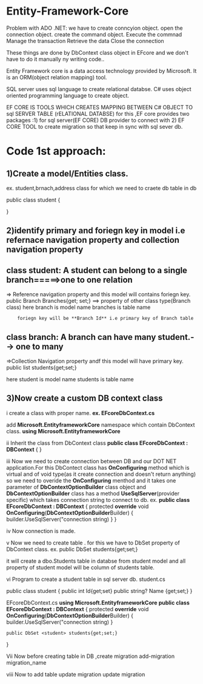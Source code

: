 # Entity-Framework-Core

Problem with ADO .NET:
  we have to create conncyion object.
  open the connection object.
  create the command object.
  Execute the commnad 
  Manage the transaction 
  Retrieve the data
  Close the connection

These things are done by DbContext class object in EFcore and we don't have to do it manually ny writing code..

Entity Framework  core is  a data access technology provided by Microsoft.
It is an ORM(object relation mapping) tool.

SQL server uses sql  language to create relational databse.
C# uses object oriented programming language to create object.

EF CORE IS TOOLS WHICH CREATES MAPPING BETWEEN C# OBJECT TO sql SERVER TABLE (rELATIONAL DATABSE)
for this ,EF core provides two packages :1) for sql server(EF CORE) DB provider to connect with 2) EF CORE TOOL to create migration so that keep in sync with sql sever db.

Code 1st approach:
========================
1)Create a model/Entities class.
-----------------------
ex. student,brnach,address class for which we need to craete db table in db

public class student
{
  
}

2)identify primary and foriegn key in model i.e refernace navigation property and collection navigation property
-------------------------------

  class student:
  A student can belong to a single branch=====>one to one relation
  -------------
  => Reference navigation property and this model will contains foriegn key.
  public  Branch Branches{get; set;} ==> property of other class type(Branch class)
    here branch is model name
        branches is table name

        foriegn key will be **Branch Id** i.e primary key of Branch table

class branch:
  A branch can have many student.--> one to many
  -----------
  =>Collection Navigation property andf this model will have primary key.
  public list<student> students{get;set;}

  here student is model name
      students is table name
      
3)Now create a custom DB context class
-----------------
i create a class with proper name.
**ex. EFcoreDbContext.cs**

add **Microsoft.EntityframeworkCore** namespace  which contain DbContext class.
**using Microsoft.EntityframeworkCore**

ii Inherit the class from DbContext class
**public class EFcoreDbContext : DBContext**
{
}

iii Now we need to create connection between DB and our DOT NET application.For this DbContect class has **OnConfiguring** method which is virtual and of void type(as it create connection and doesn't return anything) so we need to overide the **OnConfiguring** menthod and it takes one parameter of **DbContextOptionBuilder** class object and **DbContextOptionBuilder** class has a method **UseSqlServer**(provider specific) which takes connection string to connect to db.
ex.
**public class EFcoreDbContext : DBContext**
{
    protected **override** void **OnConfiguring**(**DbContextOptionBuilder**Builder)
    {
        builder.UseSqlServer("connection string)
    }
}

iv Now connection is made.

v Now we need to create  table .
for this we have to DbSet property of DbContext class.
ex. public DbSet <student> students{get;set;}

it will create a dbo.Students table in databse from student model and all property of student model will be column of students table.


vi Program to create a student table in sql server db.
student.cs

public class student
{
   public int Id{get;set}
   public string? Name {get;set;}
}

EFcoreDbContext.cs
**using Microsoft.EntityframeworkCore**
**public class EFcoreDbContext : DBContext**
{
    protected **override** void **OnConfiguring**(**DbContextOptionBuilder**Builder)
    {
        builder.UseSqlServer("connection string)
    }

    public DbSet <student> students{get;set;}
}

Vii Now before creating table in DB ,create migration
        add-migration migration_name

viii Now to add table update migration 
        update migration

  



      


  
